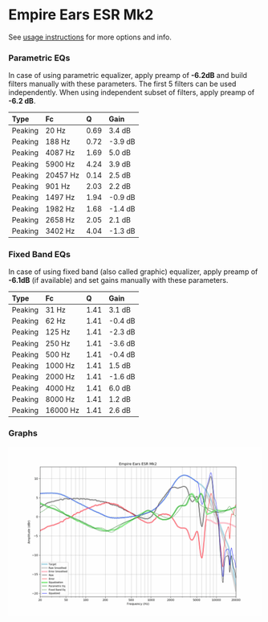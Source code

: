 # Empire Ears ESR Mk2
See [usage instructions](https://github.com/jaakkopasanen/AutoEq#usage) for more options and info.

### Parametric EQs
In case of using parametric equalizer, apply preamp of **-6.2dB** and build filters manually
with these parameters. The first 5 filters can be used independently.
When using independent subset of filters, apply preamp of **-6.2 dB**.

| Type    | Fc       |    Q | Gain    |
|:--------|:---------|:-----|:--------|
| Peaking | 20 Hz    | 0.69 | 3.4 dB  |
| Peaking | 188 Hz   | 0.72 | -3.9 dB |
| Peaking | 4087 Hz  | 1.69 | 5.0 dB  |
| Peaking | 5900 Hz  | 4.24 | 3.9 dB  |
| Peaking | 20457 Hz | 0.14 | 2.5 dB  |
| Peaking | 901 Hz   | 2.03 | 2.2 dB  |
| Peaking | 1497 Hz  | 1.94 | -0.9 dB |
| Peaking | 1982 Hz  | 1.68 | -1.4 dB |
| Peaking | 2658 Hz  | 2.05 | 2.1 dB  |
| Peaking | 3402 Hz  | 4.04 | -1.3 dB |

### Fixed Band EQs
In case of using fixed band (also called graphic) equalizer, apply preamp of **-6.1dB**
(if available) and set gains manually with these parameters.

| Type    | Fc       |    Q | Gain    |
|:--------|:---------|:-----|:--------|
| Peaking | 31 Hz    | 1.41 | 3.1 dB  |
| Peaking | 62 Hz    | 1.41 | -0.4 dB |
| Peaking | 125 Hz   | 1.41 | -2.3 dB |
| Peaking | 250 Hz   | 1.41 | -3.6 dB |
| Peaking | 500 Hz   | 1.41 | -0.4 dB |
| Peaking | 1000 Hz  | 1.41 | 1.5 dB  |
| Peaking | 2000 Hz  | 1.41 | -1.6 dB |
| Peaking | 4000 Hz  | 1.41 | 6.0 dB  |
| Peaking | 8000 Hz  | 1.41 | 1.2 dB  |
| Peaking | 16000 Hz | 1.41 | 2.6 dB  |

### Graphs
![](./Empire%20Ears%20ESR%20Mk2.png)
